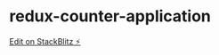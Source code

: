 # redux-counter-application

[Edit on StackBlitz ⚡️](https://stackblitz.com/edit/stackblitz-starters-wavldr)